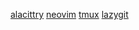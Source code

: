 [alacittry](https://github.com/jwilm/alacritty)
[neovim](https://github.com/neovim/neovim)
[tmux](https://github.com/tmux/tmux/wiki)
[lazygit](https://github.com/jesseduffield/lazygit)
